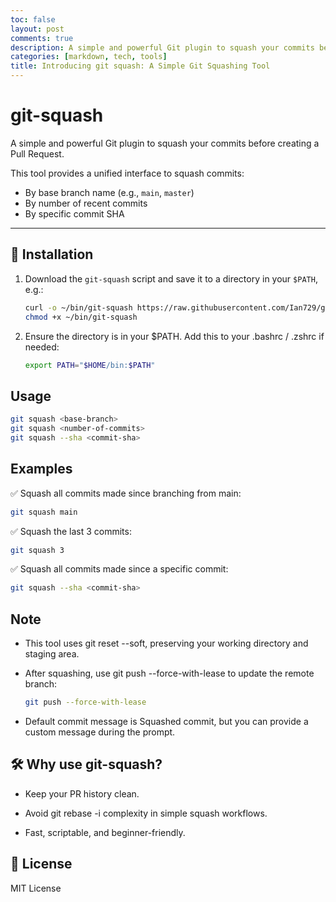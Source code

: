 ```yaml
---
toc: false
layout: post
comments: true
description: A simple and powerful Git plugin to squash your commits before creating a Pull Request.
categories: [markdown, tech, tools]
title: Introducing git squash: A Simple Git Squashing Tool
---
```

# git-squash

A simple and powerful Git plugin to squash your commits before creating a Pull Request.

This tool provides a unified interface to squash commits:
- By base branch name (e.g., `main`, `master`)
- By number of recent commits
- By specific commit SHA

---
## 🚀 Installation

1. Download the `git-squash` script and save it to a directory in your `$PATH`, e.g.:

   ```bash
   curl -o ~/bin/git-squash https://raw.githubusercontent.com/Ian729/git-squash/main/git-squash
   chmod +x ~/bin/git-squash
    ```

2. Ensure the directory is in your $PATH. Add this to your .bashrc / .zshrc if needed:

    ```bash
    export PATH="$HOME/bin:$PATH"
    ```

## Usage
```bash
git squash <base-branch>
git squash <number-of-commits>
git squash --sha <commit-sha>
```

## Examples
✅ Squash all commits made since branching from main:
```bash
git squash main
```
✅ Squash the last 3 commits:
```bash
git squash 3
```
✅ Squash all commits made since a specific commit:
```bash
git squash --sha <commit-sha>
```

## Note
- This tool uses git reset --soft, preserving your working directory and staging area.

- After squashing, use git push --force-with-lease to update the remote branch:

    ```bash
    git push --force-with-lease
    ```

- Default commit message is Squashed commit, but you can provide a custom message during the prompt.

## 🛠️ Why use git-squash?
- Keep your PR history clean.

- Avoid git rebase -i complexity in simple squash workflows.

- Fast, scriptable, and beginner-friendly.

## 📄 License
MIT License
